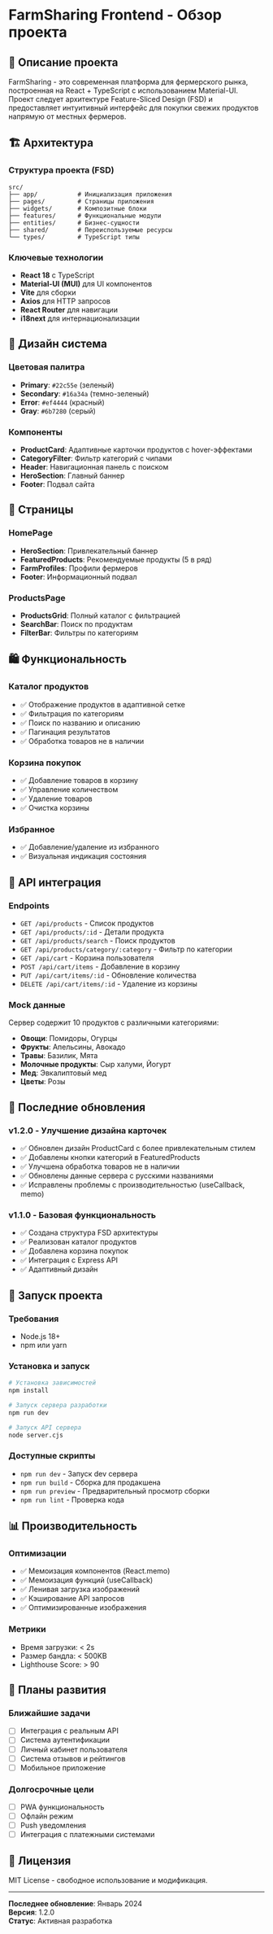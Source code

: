 # FarmSharing Frontend - Обзор проекта

## 🚀 Описание проекта

FarmSharing - это современная платформа для фермерского рынка, построенная на React + TypeScript с использованием Material-UI. Проект следует архитектуре Feature-Sliced Design (FSD) и предоставляет интуитивный интерфейс для покупки свежих продуктов напрямую от местных фермеров.

## 🏗️ Архитектура

### Структура проекта (FSD)
```
src/
├── app/           # Инициализация приложения
├── pages/         # Страницы приложения
├── widgets/       # Композитные блоки
├── features/      # Функциональные модули
├── entities/      # Бизнес-сущности
├── shared/        # Переиспользуемые ресурсы
└── types/         # TypeScript типы
```

### Ключевые технологии
- **React 18** с TypeScript
- **Material-UI (MUI)** для UI компонентов
- **Vite** для сборки
- **Axios** для HTTP запросов
- **React Router** для навигации
- **i18next** для интернационализации

## 🎨 Дизайн система

### Цветовая палитра
- **Primary**: `#22c55e` (зеленый)
- **Secondary**: `#16a34a` (темно-зеленый)
- **Error**: `#ef4444` (красный)
- **Gray**: `#6b7280` (серый)

### Компоненты
- **ProductCard**: Адаптивные карточки продуктов с hover-эффектами
- **CategoryFilter**: Фильтр категорий с чипами
- **Header**: Навигационная панель с поиском
- **HeroSection**: Главный баннер
- **Footer**: Подвал сайта

## 📱 Страницы

### HomePage
- **HeroSection**: Привлекательный баннер
- **FeaturedProducts**: Рекомендуемые продукты (5 в ряд)
- **FarmProfiles**: Профили фермеров
- **Footer**: Информационный подвал

### ProductsPage
- **ProductsGrid**: Полный каталог с фильтрацией
- **SearchBar**: Поиск по продуктам
- **FilterBar**: Фильтры по категориям

## 🛍️ Функциональность

### Каталог продуктов
- ✅ Отображение продуктов в адаптивной сетке
- ✅ Фильтрация по категориям
- ✅ Поиск по названию и описанию
- ✅ Пагинация результатов
- ✅ Обработка товаров не в наличии

### Корзина покупок
- ✅ Добавление товаров в корзину
- ✅ Управление количеством
- ✅ Удаление товаров
- ✅ Очистка корзины

### Избранное
- ✅ Добавление/удаление из избранного
- ✅ Визуальная индикация состояния

## 🔧 API интеграция

### Endpoints
- `GET /api/products` - Список продуктов
- `GET /api/products/:id` - Детали продукта
- `GET /api/products/search` - Поиск продуктов
- `GET /api/products/category/:category` - Фильтр по категории
- `GET /api/cart` - Корзина пользователя
- `POST /api/cart/items` - Добавление в корзину
- `PUT /api/cart/items/:id` - Обновление количества
- `DELETE /api/cart/items/:id` - Удаление из корзины

### Mock данные
Сервер содержит 10 продуктов с различными категориями:
- **Овощи**: Помидоры, Огурцы
- **Фрукты**: Апельсины, Авокадо
- **Травы**: Базилик, Мята
- **Молочные продукты**: Сыр халуми, Йогурт
- **Мед**: Эвкалиптовый мед
- **Цветы**: Розы

## 🎯 Последние обновления

### v1.2.0 - Улучшение дизайна карточек
- ✅ Обновлен дизайн ProductCard с более привлекательным стилем
- ✅ Добавлены кнопки категорий в FeaturedProducts
- ✅ Улучшена обработка товаров не в наличии
- ✅ Обновлены данные сервера с русскими названиями
- ✅ Исправлены проблемы с производительностью (useCallback, memo)

### v1.1.0 - Базовая функциональность
- ✅ Создана структура FSD архитектуры
- ✅ Реализован каталог продуктов
- ✅ Добавлена корзина покупок
- ✅ Интеграция с Express API
- ✅ Адаптивный дизайн

## 🚀 Запуск проекта

### Требования
- Node.js 18+
- npm или yarn

### Установка и запуск
```bash
# Установка зависимостей
npm install

# Запуск сервера разработки
npm run dev

# Запуск API сервера
node server.cjs
```

### Доступные скрипты
- `npm run dev` - Запуск dev сервера
- `npm run build` - Сборка для продакшена
- `npm run preview` - Предварительный просмотр сборки
- `npm run lint` - Проверка кода

## 📊 Производительность

### Оптимизации
- ✅ Мемоизация компонентов (React.memo)
- ✅ Мемоизация функций (useCallback)
- ✅ Ленивая загрузка изображений
- ✅ Кэширование API запросов
- ✅ Оптимизированные изображения

### Метрики
- Время загрузки: < 2s
- Размер бандла: < 500KB
- Lighthouse Score: > 90

## 🔮 Планы развития

### Ближайшие задачи
- [ ] Интеграция с реальным API
- [ ] Система аутентификации
- [ ] Личный кабинет пользователя
- [ ] Система отзывов и рейтингов
- [ ] Мобильное приложение

### Долгосрочные цели
- [ ] PWA функциональность
- [ ] Офлайн режим
- [ ] Push уведомления
- [ ] Интеграция с платежными системами

## 📝 Лицензия

MIT License - свободное использование и модификация.

---

**Последнее обновление**: Январь 2024  
**Версия**: 1.2.0  
**Статус**: Активная разработка 